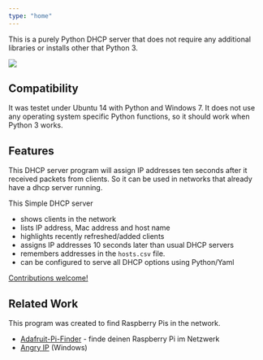 ```yaml
---
type: "home"
---
```


This is a purely Python DHCP server that does not require any additional
libraries or installs other that Python 3.

![](/img/windows-tk.png)

## Compatibility

It was testet under Ubuntu 14 with Python and Windows 7. It does not use any
operating system specific Python functions, so it should work when Python 3
works.

## Features

This DHCP server program will assign IP addresses ten seconds after it received
packets from clients. So it can be used in networks that already have a dhcp
server running.

This Simple DHCP server

- shows clients in the network
- lists IP address, Mac address and host name
- highlights recently refreshed/added clients
- assigns IP addresses 10 seconds later than usual DHCP servers
- remembers addresses in the `hosts.csv` file.
- can be configured to serve all DHCP options using Python/Yaml

[Contributions welcome!][1]

## Related Work

This program was created to find Raspberry Pis in the network.

- [Adafruit-Pi-Finder](https://github.com/adafruit/Adafruit-Pi-Finder) - finde
  deinen Raspberry Pi im Netzwerk
- [Angry IP](https://angryip.org/) (Windows)

[1]: /contribute

